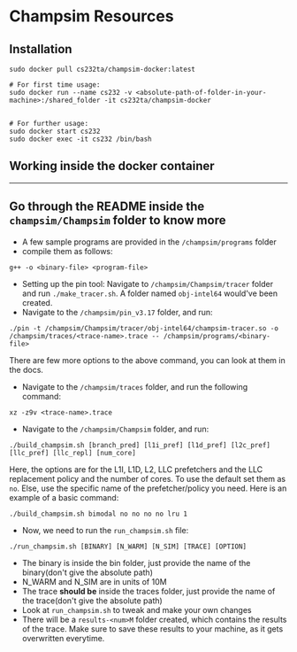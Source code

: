 # Champsim Resources

## Installation

```
sudo docker pull cs232ta/champsim-docker:latest

# For first time usage:
sudo docker run --name cs232 -v <absolute-path-of-folder-in-your-machine>:/shared_folder -it cs232ta/champsim-docker


# For further usage:
sudo docker start cs232
sudo docker exec -it cs232 /bin/bash
```

## Working inside the docker container
---------------------------------------------------------------------------------------------------
Go through the README inside the `champsim/Champsim` folder to know more 
---------------------------------------------------------------------------------------------------

* A few sample programs are provided in the `/champsim/programs` folder
* compile them as follows:
```
g++ -o <binary-file> <program-file>
``` 
* Setting up the pin tool: Navigate to `/champsim/Champsim/tracer` folder and run `./make_tracer.sh`. A folder named `obj-intel64` would've been created.
* Navigate to the `/champsim/pin_v3.17` folder, and run:
```
./pin -t /champsim/Champsim/tracer/obj-intel64/champsim-tracer.so -o /champsim/traces/<trace-name>.trace -- /champsim/programs/<binary-file>
```
There are few more options to the above command, you can look at them in the docs.
* Navigate to the `/champsim/traces` folder, and run the following command:
```
xz -z9v <trace-name>.trace
```
* Navigate to the `/champsim/Champsim` folder, and run:
```
./build_champsim.sh [branch_pred] [l1i_pref] [l1d_pref] [l2c_pref] [llc_pref] [llc_repl] [num_core]
```
Here, the options are for the L1I, L1D, L2, LLC prefetchers and the LLC replacement policy and the number of cores. To use the default set them as `no`. Else, use the specific name of the prefetcher/policy you need. Here is an example of a basic command: 
```
./build_champsim.sh bimodal no no no no lru 1
```
* Now, we need to run the `run_champsim.sh` file:
```
./run_champsim.sh [BINARY] [N_WARM] [N_SIM] [TRACE] [OPTION]
```
  * The binary is inside the bin folder, just provide the name of the binary(don't give the absolute path) 
  * N_WARM and N_SIM are in units of 10M 
  * The trace __should be__ inside the traces folder, just provide the name of the trace(don't give the absolute path) 
  * Look at `run_champsim.sh` to tweak and make your own changes
* There will be a `results-<num>M` folder created, which contains the results of the trace. Make sure to save these results to your machine, as it gets overwritten everytime.

